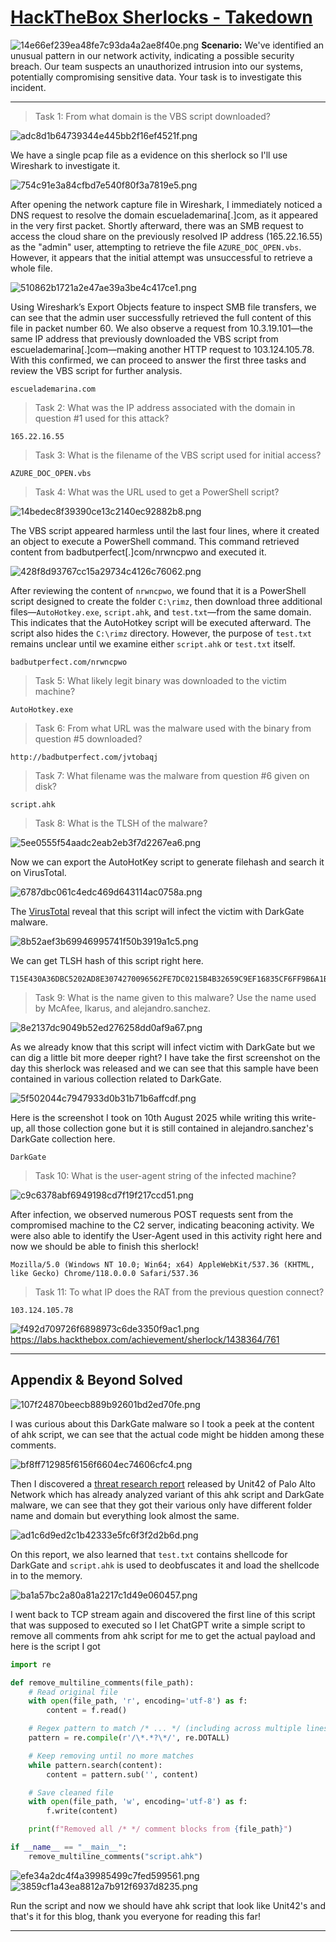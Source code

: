 # [HackTheBox Sherlocks - Takedown](https://app.hackthebox.com/sherlocks/Takedown)
![14e66ef239ea48fe7c93da4a2ae8f40e.png](../../../_resources/14e66ef239ea48fe7c93da4a2ae8f40e.png)
**Scenario:**
We've identified an unusual pattern in our network activity, indicating a possible security breach. Our team suspects an unauthorized intrusion into our systems, potentially compromising sensitive data. Your task is to investigate this incident.
* * *
>Task 1: From what domain is the VBS script downloaded?

![adc8d1b64739344e445bb2f16ef4521f.png](../../../_resources/adc8d1b64739344e445bb2f16ef4521f.png)

We have a single pcap file as a evidence on this sherlock so I'll use Wireshark to investigate it.

![754c91e3a84cfbd7e540f80f3a7819e5.png](../../../_resources/754c91e3a84cfbd7e540f80f3a7819e5.png)

After opening the network capture file in Wireshark, I immediately noticed a DNS request to resolve the domain escuelademarina[.]com, as it appeared in the very first packet. Shortly afterward, there was an SMB request to access the cloud share on the previously resolved IP address (165.22.16.55) as the "admin" user, attempting to retrieve the file `AZURE_DOC_OPEN.vbs`. However, it appears that the initial attempt was unsuccessful to retrieve a whole file.

![510862b1721a2e47ae39a3be4c417ce1.png](../../../_resources/510862b1721a2e47ae39a3be4c417ce1.png)

Using Wireshark’s Export Objects feature to inspect SMB file transfers, we can see that the admin user successfully retrieved the full content of this file in packet number 60. We also observe a request from 10.3.19.101—the same IP address that previously downloaded the VBS script from escuelademarina[.]com—making another HTTP request to 103.124.105.78. With this confirmed, we can proceed to answer the first three tasks and review the VBS script for further analysis.

```
escuelademarina.com
```

>Task 2: What was the IP address associated with the domain in question #1 used for this attack?
```
165.22.16.55
```

>Task 3: What is the filename of the VBS script used for initial access?
```
AZURE_DOC_OPEN.vbs
```

>Task 4: What was the URL used to get a PowerShell script?

![14bedec8f39390ce13c2140ec92882b8.png](../../../_resources/14bedec8f39390ce13c2140ec92882b8.png)

The VBS script appeared harmless until the last four lines, where it created an object to execute a PowerShell command. This command retrieved content from badbutperfect[.]com/nrwncpwo and executed it.

![428f8d93767cc15a29734c4126c76062.png](../../../_resources/428f8d93767cc15a29734c4126c76062.png)

After reviewing the content of `nrwncpwo`, we found that it is a PowerShell script designed to create the folder `C:\rimz`, then download three additional files—`AutoHotkey.exe`, `script.ahk`, and `test.txt`—from the same domain. This indicates that the AutoHotkey script will be executed afterward. The script also hides the `C:\rimz` directory. However, the purpose of `test.txt` remains unclear until we examine either `script.ahk` or `test.txt` itself.

```
badbutperfect.com/nrwncpwo
```

>Task 5: What likely legit binary was downloaded to the victim machine?
```
AutoHotkey.exe
```

>Task 6: From what URL was the malware used with the binary from question #5 downloaded?
```
http://badbutperfect.com/jvtobaqj
```

>Task 7: What filename was the malware from question #6 given on disk?
```
script.ahk
```

>Task 8: What is the TLSH of the malware?

![5ee0555f54aadc2eab2eb3f7d2267ea6.png](../../../_resources/5ee0555f54aadc2eab2eb3f7d2267ea6.png)

Now we can export the AutoHotKey script to generate filehash and search it on VirusTotal.

![6787dbc061c4edc469d643114ac0758a.png](../../../_resources/6787dbc061c4edc469d643114ac0758a.png)

The [VirusTotal](https://www.virustotal.com/gui/file/5aac7d31149048763e688878c3910ae4881826db80e078754f5d08f2c1f39572) reveal that this script will infect the victim with DarkGate malware.

![8b52aef3b69946995741f50b3919a1c5.png](../../../_resources/8b52aef3b69946995741f50b3919a1c5.png)

We can get TLSH hash of this script right here.

```
T15E430A36DBC5202AD8E3074270096562FE7DC0215B4B32659C9EF16835CF6FF9B6A1B8
```

>Task 9: What is the name given to this malware? Use the name used by McAfee, Ikarus, and alejandro.sanchez.

![8e2137dc9049b52ed276258dd0af9a67.png](../../../_resources/8e2137dc9049b52ed276258dd0af9a67.png)

As we already know that this script will infect victim with DarkGate but we can dig a little bit more deeper right? I have take the first screenshot on the day this sherlock was released and we can see that this sample have been contained in various collection related to DarkGate.

![5f502044c7947933d0b31b71b6affcdf.png](../../../_resources/5f502044c7947933d0b31b71b6affcdf.png)

Here is the screenshot I took on 10th August 2025 while writing this write-up, all those collection gone but it is still contained in alejandro.sanchez's DarkGate collection here.

```
DarkGate
```

>Task 10: What is the user-agent string of the infected machine?

![c9c6378abf6949198cd7f19f217ccd51.png](../../../_resources/c9c6378abf6949198cd7f19f217ccd51.png)

After infection, we observed numerous POST requests sent from the compromised machine to the C2 server, indicating beaconing activity. We were also able to identify the User-Agent used in this activity right here and now we should be able to finish this sherlock!

```
Mozilla/5.0 (Windows NT 10.0; Win64; x64) AppleWebKit/537.36 (KHTML, like Gecko) Chrome/118.0.0.0 Safari/537.36
```

>Task 11: To what IP does the RAT from the previous question connect?
```
103.124.105.78
```

![f492d709726f6898973c6de3350f9ac1.png](../../../_resources/f492d709726f6898973c6de3350f9ac1.png)
https://labs.hackthebox.com/achievement/sherlock/1438364/761
* * *
## Appendix & Beyond Solved
![107f24870beecb889b92601bd2ed70fe.png](../../../_resources/107f24870beecb889b92601bd2ed70fe.png)

I was curious about this DarkGate malware so I took a peek at the content of ahk script, we can see that the actual code might be hidden among these comments.

![bf8ff712985f6156f6604ec74606cfc4.png](../../../_resources/bf8ff712985f6156f6604ec74606cfc4.png)

Then I discovered a [threat research report](https://unit42.paloaltonetworks.com/darkgate-malware-uses-excel-files/) released by Unit42 of Palo Alto Network which has already analyzed variant of this ahk script and DarkGate malware, we can see that they got their various only have different folder name and domain but everything look almost the same. 

![ad1c6d9ed2c1b42333e5fc6f3f2d2b6d.png](../../../_resources/ad1c6d9ed2c1b42333e5fc6f3f2d2b6d.png)

On this report, we also learned that `test.txt` contains shellcode for DarkGate and `script.ahk` is used to deobfuscates it and load the shellcode in to the memory.

![ba1a57bc2a80a81a2217c1d49e060457.png](../../../_resources/ba1a57bc2a80a81a2217c1d49e060457.png)

I went back to TCP stream again and discovered the first line of this script that was supposed to executed so I let ChatGPT write a simple script to remove all comments from ahk script for me to get the actual payload and here is the script I got
```python
import re

def remove_multiline_comments(file_path):
    # Read original file
    with open(file_path, 'r', encoding='utf-8') as f:
        content = f.read()

    # Regex pattern to match /* ... */ (including across multiple lines)
    pattern = re.compile(r'/\*.*?\*/', re.DOTALL)

    # Keep removing until no more matches
    while pattern.search(content):
        content = pattern.sub('', content)

    # Save cleaned file
    with open(file_path, 'w', encoding='utf-8') as f:
        f.write(content)

    print(f"Removed all /* */ comment blocks from {file_path}")

if __name__ == "__main__":
    remove_multiline_comments("script.ahk")
```

![efe34a2dc4f4a39985499c7fed599561.png](../../../_resources/efe34a2dc4f4a39985499c7fed599561.png)
![3859cf1a43ea8812a7b912f6937d8235.png](../../../_resources/3859cf1a43ea8812a7b912f6937d8235.png)

Run the script and now we should have ahk script that look like Unit42's and that's it for this blog, thank you everyone for reading this far!

* * *